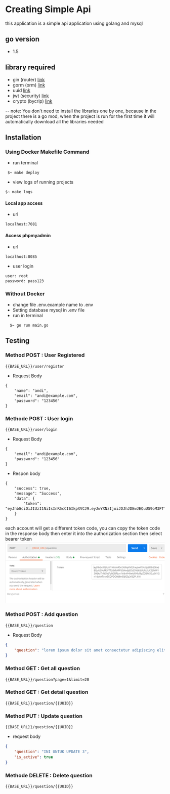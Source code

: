# Creating Simple Api
this application is a simple api application using golang and mysql
## go version
- 1.5
## library required
- gin (router) [link](https://github.com/gin-gonic/gin)
- gorm (orm)  [link](https://github.com/jinzhu/gorm)
- uuid [link](https://github.com/google/uuid)
- jwt (security) [link](https://github.com/dgrijalva/jwt-go)
- crypto (bycrip) [link](https://golang.org/x/crypto)

-- note: You don't need to install the libraries one by one, because in the project there is a go mod, when the project is run for the first time it will automatically download all the libraries needed 

## Installation
### Using Docker Makefile Command
- run terminal
```docker
 $~ make deploy
```
- view logs of running projects
```shell
$~ make logs
```
#### Local app access
- url
```local
localhost:7081
```
#### Access phpmyadmin
- url
```local
localhost:8085
```
- user login
```access
user: root
password: pass123
```
### Without Docker
- change file .env.example name to .env
- Setting database mysql in .env file
- run in terminal
```terminal
  $~ go run main.go
```

## Testing
### Method POST : User Registered
```url
{{BASE_URL}}/user/register
```
- Request Body
```body
{
    "name": "andi",
    "email": "andi@example.com",
    "password": "123456"
}
```
### Methode POST : User login
```url
{{BASE_URL}}/user/login
```
- Request Body
```body
{
    "email": "andi@example.com",
    "password": "123456"
}
```
- Respon body
```respon
{
    "success": true,
    "message": "Success",
    "data": {
        "token": "eyJhbGciOiJIUzI1NiIsInR5cCI6IkpXVCJ9.eyJwYXNzIjoiJDJhJDEwJEQuUS9oM3FTT2dVbXFPSGNvdjdCbS5VbEdUUkl2UC52MW13WjkuTnNGVjFqN3BRLm1VdnVHIiwidXNlcl9pZCI6MX0.pjVi1Gn1ddokTsok5EQPDO8d8n60JIiZq3rB2Pl_kVI"
    }
}
```
each account will get a different token code, you can copy the token code in the response body then enter it into the authorization section then select bearer token
![input bearer](https://github.com/fadilahonespot/creating-simple-api/raw/master/postman-bearer-token.PNG)

### Method POST : Add question
```url
{{BASE_URL}}/question
```
- Request Body
```json
{
    "question": "lorem ipsum dolor sit amet consectetur adipiscing elit"
}
```
### Method GET : Get all question
```url
{{BASE_URL}}/question?page=1&limit=20
```
### Method GET : Get detail question
```url
{{BASE_URL}}/question/{{UUID}}
```
### Method PUT : Update question
```url
{{BASE_URL}}/question/{{UUID}}
```
- request body
```json
{
    "question": "INI UNTUK UPDATE 3",
    "is_active": true
}
```
### Methode DELETE : Delete question
```url
{{BASE_URL}}/question/{{UUID}}
```


